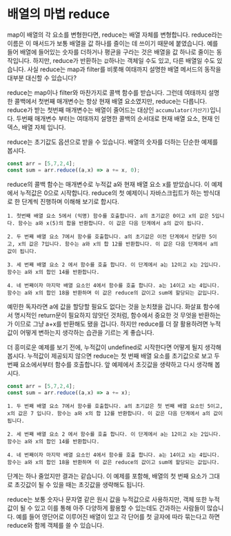 # 배열의 마법 reduce

map이 배열의 각 요소를 변형한다면, reduce는 배열 자체를 변형합니다. reduce라는 이름은 이 매서드가 보통 배열을 값 하나를 즐이는 데 쓰이기 때문에 붙였습니다. 예를 들어 배열에 들어있는 숫자를 더하거나 평균을 구라는 것은 배열을 값 하나로 줄이는 동작입니다. 하지만, reduce가 반환하는 `값`하나는 객체일 수도 있고, 다른 배열일 수도 있습니다. 사실 reduce는 map과 filter를 비롯해 여태까지 설명한 배열 메서드의 동작을 대부분 대신할 수 있습니다?

reduce는 map이나 filter와 마찬가지로 콜백 함수를 받습니다. 그런데 여태까지 설명한 콜백에서 첫번째 매개변수는 항상 현재 배열 요소였지만, reduce는 다릅니다. reduce가 받는 첫번째 매개변수는 배열이 줄어드는 대상인 `accumulator(가산기)`입니다. 두번째 매개변수 부터는 여태까지 설명한 콜백의 순서대로 현재 배열 요소, 현재 인덱스, 배열 자체 입니다.

reduce는 초기값도 옵션으로 받을 수 있습니다. 배열의 숫자를 더하는 단순한 예제를 봅시다.

```javascript
const arr = [5,7,2,4];
const sum = arr.reduce((a,x) => a += x, 0);

```

reduce의 콜백 함수는 매개변수로 누적값 a와 현재 배열 요소 x를 받았습니다. 이 예제에서 누적값은 0으로 시작합니다. reduce의 첫 예제이니 자바스크립트가 하는 방식대로 한 단계씩 진행하며 이해해 보기로 합시다.

    1. 첫번째 배열 요소 5에서 (익명) 함수를 호출합니다. a의 초기값은 0이고 x의 값은 5입니다. 함수는 a와 x(5)의 합을 반환합니다. 이 값은 다음 단계에서 a의 값이 됩니다.

    2. 두 번째 배열 요소 7에서 함수를 호출합니다. a의 초기값은 이전 단계에서 전달한 5이고, x의 값은 7입니다. 함수는 a와 x의 합 12를 반환합니다. 이 값은 다음 단계에서 a의 값이 됩니다.

    3. 세 번째 배열 요소 2 에서 함수를 호출 합니다. 이 단계에서 a는 12이고 x는 2입니다. 함수는 a와 x의 합인 14를 반환합니다.

    4. 네 번째이자 마지막 배열 요소인 4에서 함수를 호출 합니다. a는 14이고 x는 4입니다. 함수는 a와 x의 합인 18을 반환하며 이 값은 reduce의 값이고 sum에 할당되는 값입니다.

예민한 독자라면 a에 값을 할당할 필요도 없다는 것을 눈치챘을 겁니다. 화살표 함수에서 명시적인 return문이 필요하지 않앗던 것처럼, 함수에서 중요한 것 무엇을 반환하는가 이므로 그냥 a+x를 반환해도 됐을 겁니다. 하지만 reduce를 더 잘 활용하려면 누적값이 어떻게 변하는지 생각하는 습관을 기르는 게 좋습니다.

더 흥미로운 예제를 보기 전에, 누적값이 undefined로 시작한다면 어떻게 될지 생각해 봅시다. 누적값이 제공되지 않으면 reduce는 첫 번째 배열 요소를 초기값으로 보고 두 번째 요소에서부터 함수를 호출합니다. 앞 예제에서 초깃값을 생략하고 다시 생각해 봅시다.

```javascript
const arr = [5,7,2,4];
const sum = arr.reduce((a,x) => a += x);

```
    1. 두 번째 배열 요소 7에서 함수를 호출합니다. a의 초기값은 첫 번째 배열 요소인 5이고, x의 값은 7 입니다. 함수는 a와 x의 합 12를 반환합니다. 이 값은 다음 단계에서 a의 값이 됩니다.

    2. 세 번째 배열 요소 2 에서 함수를 호출 합니다. 이 단계에서 a는 12이고 x는 2입니다. 함수는 a와 x의 합인 14를 반환합니다.

    4. 네 번째이자 마지막 배열 요소인 4에서 함수를 호출 합니다. a는 14이고 x는 4입니다. 함수는 a와 x의 합인 18을 반환하며 이 값은 reduce의 값이고 sum에 할당되는 값입니다.

단계는 하나 줄었지만 결과는 같습니다. 이 예제를 포함해, 배열의 첫 번째 요소가 그대로 초깃값이 될 수 있을 때는 초깃값을 생략해도 됩니다.

reduce는 보통 숫자나 문자열 같은 원시 값을 누적값으로 사용하지만, 객체 또한 누적값이 될 수 있고 이를 통해 아주 다양하게 활용할 수 있는데도 간과하는 사람들이 많습니다. 예를 들어 영단어로 이루어진 배열이 있고 각 단어를 첫 글자에 따라 묶는다고 하면 reduce와 함께 객체를 쓸 수 있습니다.